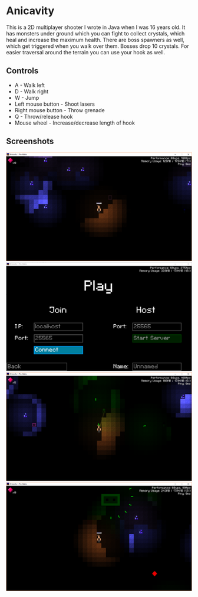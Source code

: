 # Anicavity

This is a 2D multiplayer shooter I wrote in Java when I was 16 years old.
It has monsters under ground which you can fight to collect crystals, which heal and increase the maximum health.
There are boss spawners as well, which get triggered when you walk over them.
Bosses drop 10 crystals.
For easier traversal around the terrain you can use your hook as well.

## Controls

* A - Walk left
* D - Walk right
* W - Jump
* Left mouse button - Shoot lasers
* Right mouse button - Throw grenade
* Q - Throw/release hook
* Mouse wheel - Increase/decrease length of hook

## Screenshots

![Screenshot unable to load](/screenshots/screenshot0.png?raw=true)
![Screenshot unable to load](/screenshots/screenshot1.png?raw=true)
![Screenshot unable to load](/screenshots/screenshot2.png?raw=true)
![Screenshot unable to load](/screenshots/screenshot3.png?raw=true)
